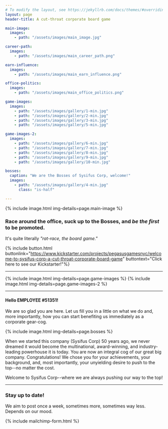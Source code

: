 ```yaml
---
# To modify the layout, see https://jekyllrb.com/docs/themes/#overriding-theme-defaults
layout: page
header-title: A cut-throat corporate board game

main-image:
  images:
    - path: "/assets/images/main_image.jpg"

career-path:
  images:
    - path: "/assets/images/main_career_path.png"

earn-influence:
  images:
    - path: "/assets/images/main_earn_influence.png"

office-politics:
  images:
    - path: "/assets/images/main_office_politics.png"

game-images:
  images:
    - path: "/assets/images/gallery/1-min.jpg"
    - path: "/assets/images/gallery/2-min.jpg"
    - path: "/assets/images/gallery/3-min.jpg"
    - path: "/assets/images/gallery/5-min.jpg"

game-images-2:
  images:
    - path: "/assets/images/gallery/6-min.jpg"
    - path: "/assets/images/gallery/7-min.jpg"
    - path: "/assets/images/gallery/8-min.jpg"
    - path: "/assets/images/gallery/9-min.jpg"
    - path: "/assets/images/gallery/10-min.jpg"

bosses:
  caption: "We are the Bosses of Sysifus Corp, welcome!"
  images:
    - path: "/assets/images/gallery/4-min.jpg"
      class: "is-half"

---
```


{% include image.html img-details=page.main-image %}

### Race around the office, suck up to the Bosses, and _be the first_ to be promoted.

It's quite literally _"rat-race, the board game."_

{% include button.html buttonlink="https://www.kickstarter.com/projects/pegasusgamesnyc/welcome-to-sysifus-corp-a-cut-throat-corporate-board-game" buttontext="Click here to see our Kickstarter!"%}

---

{% include image.html img-details=page.game-images %}
{% include image.html img-details=page.game-images-2 %}

---

#### Hello EMPLOYEE #51351!

We are so glad you are here. Let us fill you in a little on what we do and, more importantly, how you can start benefiting us immediately as a corporate gear-cog.  

{% include image.html img-details=page.bosses %}

When we started this company (Sysifus Corp) 50 years ago, we never dreamed it would become the multinational, award-winning, and industry-leading powerhouse it is today. You are now an integral cog of our great big company. Congratulations! We chose you for your achievements, your background, and, most importantly, your unyielding desire to push to the top--no matter the cost.

Welcome to Sysifus Corp--where we are always pushing our way to the top!


---

### Stay up to date!
We aim to post once a week, sometimes more, sometimes way less. Depends on our mood.

{% include mailchimp-form.html %}
